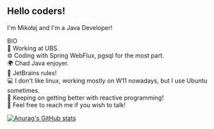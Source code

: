 ## Hello coders!
I'm Mikołaj and I'm a Java Developer!  

BIO  
🏢 Working at UBS.  
⚙️ Coding with Spring WebFlux, pgsql for the most part.  
🌍 Chad Java enjoyer.  
📝 JetBrains rules!  
💻 I don't like linux, working mostly on W11 nowadays, but I use Ubuntu sometimes.  
🌱 Keeping on getting better with reactive programming!  
💬 Feel free to reach me if you wish to talk!  

[![Anurag's GitHub stats](https://github-readme-stats.vercel.app/api?username=nicklastrange&theme=tokyonight)](https://github.com/anuraghazra/github-readme-stats)
